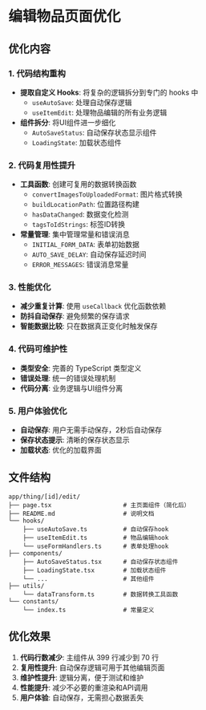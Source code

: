 # 编辑物品页面优化

## 优化内容

### 1. 代码结构重构

- **提取自定义 Hooks**: 将复杂的逻辑拆分到专门的 hooks 中
  - `useAutoSave`: 处理自动保存逻辑
  - `useItemEdit`: 处理物品编辑的所有业务逻辑
- **组件拆分**: 将UI组件进一步细化
  - `AutoSaveStatus`: 自动保存状态显示组件
  - `LoadingState`: 加载状态组件

### 2. 代码复用性提升

- **工具函数**: 创建可复用的数据转换函数
  - `convertImagesToUploadedFormat`: 图片格式转换
  - `buildLocationPath`: 位置路径构建
  - `hasDataChanged`: 数据变化检测
  - `tagsToIdStrings`: 标签ID转换
- **常量管理**: 集中管理常量和错误消息
  - `INITIAL_FORM_DATA`: 表单初始数据
  - `AUTO_SAVE_DELAY`: 自动保存延迟时间
  - `ERROR_MESSAGES`: 错误消息常量

### 3. 性能优化

- **减少重复计算**: 使用 `useCallback` 优化函数依赖
- **防抖自动保存**: 避免频繁的保存请求
- **智能数据比较**: 只在数据真正变化时触发保存

### 4. 代码可维护性

- **类型安全**: 完善的 TypeScript 类型定义
- **错误处理**: 统一的错误处理机制
- **代码分离**: 业务逻辑与UI组件分离

### 5. 用户体验优化

- **自动保存**: 用户无需手动保存，2秒后自动保存
- **保存状态提示**: 清晰的保存状态显示
- **加载状态**: 优化的加载界面

## 文件结构

```
app/thing/[id]/edit/
├── page.tsx                    # 主页面组件（简化后）
├── README.md                   # 说明文档
└── hooks/
    ├── useAutoSave.ts          # 自动保存hook
    ├── useItemEdit.ts          # 物品编辑hook
    └── useFormHandlers.ts      # 表单处理hook
├── components/
    ├── AutoSaveStatus.tsx      # 自动保存状态组件
    ├── LoadingState.tsx        # 加载状态组件
    └── ...                     # 其他组件
├── utils/
    └── dataTransform.ts        # 数据转换工具函数
└── constants/
    └── index.ts                # 常量定义
```

## 优化效果

1. **代码行数减少**: 主组件从 399 行减少到 70 行
2. **复用性提升**: 自动保存逻辑可用于其他编辑页面
3. **维护性提升**: 逻辑分离，便于测试和维护
4. **性能提升**: 减少不必要的重渲染和API调用
5. **用户体验**: 自动保存，无需担心数据丢失
